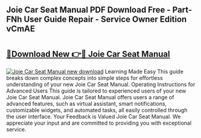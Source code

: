## Joie Car Seat Manual PDF Download Free - Part-FNh User Guide Repair - Service Owner Edition vCmAE

# <h2><a href="http://cf19413.oget.top/?id=Joie+Car+Seat+Manual">🔗Download New 👉🔴 Joie Car Seat Manual</a></h2>

[![Joie Car Seat Manual new download](https://i.imgur.com/5g1atiW.png)](http://cf19413.oget.top/?id=Joie+Car+Seat+Manual)
Learning Made Easy This guide breaks down complex concepts into simple steps for effortless understanding of your new Joie Car Seat Manual. Operating Instructions for Advanced Users This guide is tailored to experienced users of your new Joie Car Seat Manual. Joie Car Seat Manual offers users a range of advanced features, such as virtual assistant, smart notifications, customizable widgets, and automated tasks, all easily controlled through the user interface. Your Feedback is Valued Joie Car Seat Manual. We appreciate your input and are committed to providing you with exceptional service.
